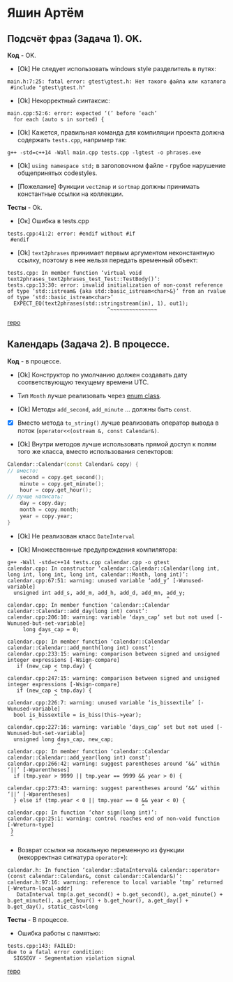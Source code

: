 # Яшин Артём

## Подсчёт фраз (Задача 1). OK.

**Код** - OK.

- [Ok] Не следует использовать windows style разделитель в путях:
```
main.h:7:25: fatal error: gtest\gtest.h: Нет такого файла или каталога
 #include "gtest\gtest.h"
```
- [Ok] Некорректный синтаксис:
```
main.cpp:52:6: error: expected ‘(’ before ‘each’
  for each (auto s in sorted) {
```

- [Ok] Кажется, правильная команда для компиляции проекта должна содержать `tests.cpp`, например так:
```
g++ -std=c++14 -Wall main.cpp tests.cpp -lgtest -o phrases.exe
```

- [Ok] `using namespace std;` в заголовочном файле - грубое нарушение общепринятых codestyles.

- [Пожелание] Функции `vect2map` и `sortmap` должны принимать константные ссылки на коллекции.

**Тесты** - Ok.

- [Ок] Ошибка в tests.cpp
```
tests.cpp:41:2: error: #endif without #if
 #endif
```

- [Ok] `text2phrases` принимает первым аргументом неконстантную ссылку, поэтому в нее нельзя передать временный объект:
```
tests.cpp: In member function ‘virtual void text2phrases_text2phrases_test_Test::TestBody()’:
tests.cpp:13:30: error: invalid initialization of non-const reference of type ‘std::istream& {aka std::basic_istream<char>&}’ from an rvalue of type ‘std::basic_istream<char>’
  EXPECT_EQ(text2phrases(std::stringstream(in), 1), out1);
                                ^~~~~~~~~~~~~~~~
```

[repo](https://bitbucket.org/yashin_oop/nsu_oop)


## Календарь (Задача 2). В процессе.

**Код** - в процессе.

- [Ok] Конструктор по умолчанию должен создавать дату соответствующую текущему времени UTC.

- Тип `Month` лучше реализовать через [enum class](http://www.learncpp.com/cpp-tutorial/4-5a-enum-classes/).

- [Ok] Методы `add_second`, `add_minute` ... должны быть `const`.

- [X] Вместо метода `to_string()` лучше реализовать оператор вывода в поток (`operator<<(ostream &, const Calendar&)`.

- [Ok] Внутри методов лучше использовать прямой доступ к полям того же класса, вместо использования селекторов:
```C++
Calendar::Calendar(const Calendar& copy) {
// вместо:
    second = copy.get_second();
    minute = copy.get_minute();
    hour = copy.get_hour();
// лучше написать:
    day = copy.day;
    month = copy.month;
    year = copy.year;
}
```

- [Ok] Не реализован класс `DateInterval`

- [Ok] Множественные предупреждения компилятора:
```
g++ -Wall -std=c++14 tests.cpp calendar.cpp -o gtest
calendar.cpp: In constructor ‘calendar::Calendar::Calendar(long int, long int, long int, long int, calendar::Month, long int)’:
calendar.cpp:67:51: warning: unused variable ‘add_y’ [-Wunused-variable]
  unsigned int add_s, add_m, add_h, add_d, add_mn, add_y;
                                                   ^
calendar.cpp: In member function ‘calendar::Calendar calendar::Calendar::add_day(long int) const’:
calendar.cpp:206:10: warning: variable ‘days_cap’ set but not used [-Wunused-but-set-variable]
     long days_cap = 0;
          ^
calendar.cpp: In member function ‘calendar::Calendar calendar::Calendar::add_month(long int) const’:
calendar.cpp:233:15: warning: comparison between signed and unsigned integer expressions [-Wsign-compare]
   if (new_cap < tmp.day) {
               ^
calendar.cpp:247:15: warning: comparison between signed and unsigned integer expressions [-Wsign-compare]
   if (new_cap < tmp.day) {
               ^
calendar.cpp:226:7: warning: unused variable ‘is_bissextile’ [-Wunused-variable]
  bool is_bissextile = is_biss(this->year);
       ^
calendar.cpp:227:16: warning: variable ‘days_cap’ set but not used [-Wunused-but-set-variable]
  unsigned long days_cap, new_cap;
                ^
calendar.cpp: In member function ‘calendar::Calendar calendar::Calendar::add_year(long int) const’:
calendar.cpp:266:42: warning: suggest parentheses around ‘&&’ within ‘||’ [-Wparentheses]
  if (tmp.year > 9999 || tmp.year == 9999 && year > 0) {
                                          ^
calendar.cpp:273:43: warning: suggest parentheses around ‘&&’ within ‘||’ [-Wparentheses]
  } else if (tmp.year < 0 || tmp.year == 0 && year < 0) {
                                           ^
calendar.cpp: In function ‘char sign(long int)’:
calendar.cpp:25:1: warning: control reaches end of non-void function [-Wreturn-type]
 }
 ^
```

- Возврат ссылки на локальную переменную из функции (некорректная сигнатура `operator+`):
```
calendar.h: In function ‘calendar::DataInterval& calendar::operator+(const calendar::Calendar&, const calendar::Calendar&)’:
calendar.h:97:16: warning: reference to local variable ‘tmp’ returned [-Wreturn-local-addr]
   DataInterval tmp(a.get_second() + b.get_second(), a.get_minute() + b.get_minute(), a.get_hour() + b.get_hour(), a.get_day() + b.get_day(), static_cast<long
```


**Тесты** - В процессе.

- Ошибка работы с памятью:
```
tests.cpp:143: FAILED:
due to a fatal error condition:
  SIGSEGV - Segmentation violation signal
```

[repo](https://bitbucket.org/yashin_oop/lab2)
